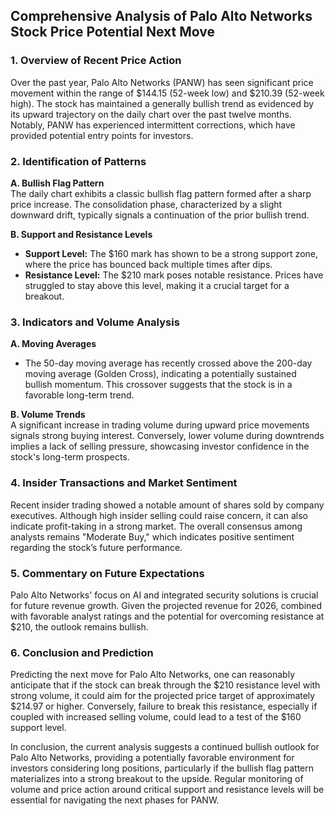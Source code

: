 ## Comprehensive Analysis of Palo Alto Networks Stock Price Potential Next Move

### 1. Overview of Recent Price Action
Over the past year, Palo Alto Networks (PANW) has seen significant price movement within the range of $144.15 (52-week low) and $210.39 (52-week high). The stock has maintained a generally bullish trend as evidenced by its upward trajectory on the daily chart over the past twelve months. Notably, PANW has experienced intermittent corrections, which have provided potential entry points for investors.

### 2. Identification of Patterns
**A. Bullish Flag Pattern**  
The daily chart exhibits a classic bullish flag pattern formed after a sharp price increase. The consolidation phase, characterized by a slight downward drift, typically signals a continuation of the prior bullish trend.

**B. Support and Resistance Levels**  
- **Support Level:** The $160 mark has shown to be a strong support zone, where the price has bounced back multiple times after dips.
- **Resistance Level:** The $210 mark poses notable resistance. Prices have struggled to stay above this level, making it a crucial target for a breakout.

### 3. Indicators and Volume Analysis
**A. Moving Averages**  
- The 50-day moving average has recently crossed above the 200-day moving average (Golden Cross), indicating a potentially sustained bullish momentum. This crossover suggests that the stock is in a favorable long-term trend.

**B. Volume Trends**  
A significant increase in trading volume during upward price movements signals strong buying interest. Conversely, lower volume during downtrends implies a lack of selling pressure, showcasing investor confidence in the stock's long-term prospects.

### 4. Insider Transactions and Market Sentiment
Recent insider trading showed a notable amount of shares sold by company executives. Although high insider selling could raise concern, it can also indicate profit-taking in a strong market. The overall consensus among analysts remains "Moderate Buy," which indicates positive sentiment regarding the stock’s future performance.

### 5. Commentary on Future Expectations
Palo Alto Networks' focus on AI and integrated security solutions is crucial for future revenue growth. Given the projected revenue for 2026, combined with favorable analyst ratings and the potential for overcoming resistance at $210, the outlook remains bullish.

### 6. Conclusion and Prediction
Predicting the next move for Palo Alto Networks, one can reasonably anticipate that if the stock can break through the $210 resistance level with strong volume, it could aim for the projected price target of approximately $214.97 or higher. Conversely, failure to break this resistance, especially if coupled with increased selling volume, could lead to a test of the $160 support level.

In conclusion, the current analysis suggests a continued bullish outlook for Palo Alto Networks, providing a potentially favorable environment for investors considering long positions, particularly if the bullish flag pattern materializes into a strong breakout to the upside. Regular monitoring of volume and price action around critical support and resistance levels will be essential for navigating the next phases for PANW.